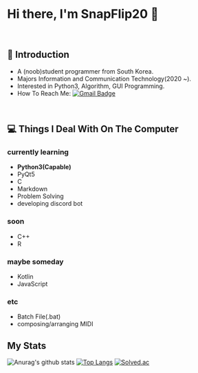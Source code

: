 # **Hi there, I'm SnapFlip20 👋**
</br>

<!--
**SnapFlip20/SnapFlip20** is a ✨ _special_ ✨ repository because its `README.md` (this file) appears on your GitHub profile.

Here are some ideas to get you started:

- 🔭 I’m currently working on ...
- 🌱 I’m currently learning ...
- 👯 I’m looking to collaborate on ...
- 🤔 I’m looking for help with ...
- 💬 Ask me about ...
- 📫 How to reach me: ...
- 😄 Pronouns: ...
- ⚡ Fun fact: ...
언젠간 사용하게 되지 않을까? 일단 남겨두자
-->



## 🤔 Introduction 
* A (noob)student programmer from South Korea.
* Majors Information and Communication Technology(2020 ~).
* Interested in Python3, Algorithm, GUI Programming.
* How To Reach Me: [![Gmail Badge](https://img.shields.io/badge/-Gmail-c14438?style=flat-square&logo=Gmail&logoColor=white&link=mailto:jungmin1755@gmail.com)](mailto:jungmin1755@gmail.com)
</br>

## 💻 Things I Deal With On The Computer
### currently learning
* **Python3(Capable)**
* PyQt5
* C
* Markdown
* Problem Solving
* developing discord bot

### soon
* C++
* R

### maybe someday
* Kotlin
* JavaScript

### etc
* Batch File(.bat)
* composing/arranging MIDI


## My Stats
![Anurag's github stats](https://github-readme-stats.vercel.app/api?username=SnapFlip20&show_icons=true&theme=dark)
[![Top Langs](https://github-readme-stats.vercel.app/api/top-langs/?username=SnapFlip20&layout=compact)](https://github.com/SnapFlip20)
[![Solved.ac](http://mazassumnida.wtf/api/v2/generate_badge?boj=snapflip20&)](https://solved.ac/snapflip20)
